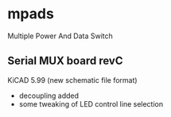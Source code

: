 # mpads
Multiple Power And Data Switch

## Serial MUX board revC
KiCAD 5.99 (new schematic file format)
- decoupling added
- some tweaking of LED control line selection


